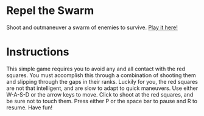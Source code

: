 # Repel the Swarm
Shoot and outmaneuver a swarm of enemies to survive. [Play it here!](http://dioxbow.github.io/repel-the-swarm/)

# Instructions
This simple game requires you to avoid any and all contact with the red squares. You must accomplish this through a combination of shooting them and slipping through the gaps in their ranks. Luckily for you, the red squares are not that intelligent, and are slow to adapt to quick maneuvers. Use either W-A-S-D or the arrow keys to move. Click to shoot at the red squares, and be sure not to touch them. Press either P or the space bar to pause and R to resume. Have fun!

